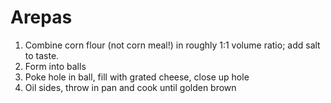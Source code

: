 # Arepas

1. Combine corn flour (not corn meal!) in roughly 1:1 volume ratio; add salt to taste.
2. Form into balls
3. Poke hole in ball, fill with grated cheese, close up hole
4. Oil sides, throw in pan and cook until golden brown
